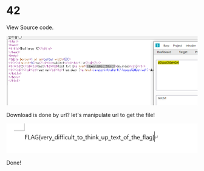 # 42

View Source code.

![!](img/42_0.PNG)

Download is done by url? let's manipulate url to get the file!

![!](img/42_1.PNG)

Done!

